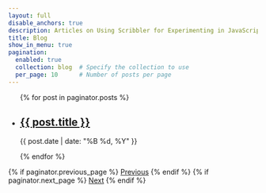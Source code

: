 ```yaml
---
layout: full
disable_anchors: true
description: Articles on Using Scribbler for Experimenting in JavaScript 
title: Blog 
show_in_menu: true
pagination:
  enabled: true
  collection: blog  # Specify the collection to use
  per_page: 10      # Number of posts per page
---
```




<ul>
  {% for post in paginator.posts %}
    <li>
      <h2><a href="{{ post.url }}">{{ post.title }}</a></h2>
      <p>{{ post.date | date: "%B %d, %Y" }}</p>
    </li>
  {% endfor %}
</ul>

<div class="pagination">
  {% if paginator.previous_page %}
    <a href="{{ paginator.previous_page_path }}" class="prev">Previous</a>
  {% endif %}
  {% if paginator.next_page %}
    <a href="{{ paginator.next_page_path }}" class="next">Next</a>
  {% endif %}
</div>

